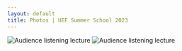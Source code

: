 ```yaml
---
layout: default
title: Photos | UEF Summer School 2023
---
```


![Audience listening lecture](photos/camp1.jpg)
![Audience listening lecture](img/last_year.jpg)


